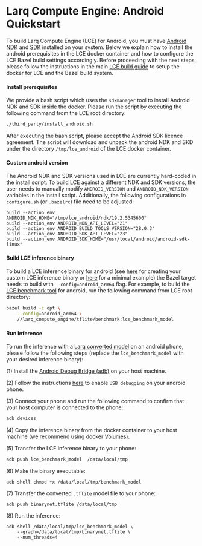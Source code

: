 # Larq Compute Engine: Android Quickstart

To build Larq Compute Engine (LCE) for Android,
you must have [Android NDK](https://developer.android.com/ndk) and
[SDK](https://developer.android.com/studio) installed on your system.
Below we explain how to install the android prerequisites in the LCE
docker container and how to configure the LCE Bazel build settings
accordingly. Before proceeding with the next steps, please follow
the instructions in the main [LCE build guide](./build.md) to setup the
docker for LCE and the Bazel build system.

#### Install prerequisites
We provide a bash script which uses the ```sdkmanager``` tool
to install Android NDK and SDK inside the docker.
Please run the script by executing the following command from the LCE
root directory:

```bash
./third_party/install_android.sh
```

After executing the bash script, please accept the Android SDK licence agreement.
The script will download and unpack the android NDK and SKD under the directory
```/tmp/lce_android``` of the LCE docker container.

#### Custom android version

The Android NDK and SDK versions used in LCE are currently hard-coded in the
install script.
To build LCE against a different NDK and SDK versions, the user needs to manually
modify ```ANDROID_VERSION``` and ```ANDROID_NDK_VERSION``` variables in the
install script. Additionally, the following configurations in ```configure.sh```
(or ```.bazelrc```) file need to be adjusted:

```shell
build --action_env ANDROID_NDK_HOME="/tmp/lce_android/ndk/19.2.5345600"
build --action_env ANDROID_NDK_API_LEVEL="21"
build --action_env ANDROID_BUILD_TOOLS_VERSION="28.0.3"
build --action_env ANDROID_SDK_API_LEVEL="23"
build --action_env ANDROID_SDK_HOME="/usr/local/android/android-sdk-linux"
```

#### Build LCE inference binary
To build a LCE inference binary for android (see [here](./inference.md) for creating your
custom LCE inference binary or [here](../examples/lce_minimal) for a minimal
example) the Bazel target needs to build with ```--config=android_arm64``` flag.
For example, to build the [LCE benchmark tool](../larq_compute_engine/tflite/benchmark/) 
for android, run the following command from LCE root directory:

```bash
bazel build -c opt \
    --config=android_arm64 \
    //larq_compute_engine/tflite/benchmark:lce_benchmark_model
 ```

#### Run inference
To  run the inference with a [Larq converted model](./lce_converter.md) on an android phone,
please follow the following steps (replace the ```lce_benchmark_model``` with your
desired inference binary):

(1) Install the [Android Debug Bridge (adb)](https://developer.android.com/studio/command-line/adb) on your host machine.

(2) Follow the instructions [here](https://developer.android.com/studio/debug/dev-options#enable)
   to enable ```USB debugging``` on your android phone.

(3) Connect your phone and run the following command to confirm that your host
    computer is connected to the phone:

```bash
adb devices
```

(4) Copy the inference binary from the docker container to your host machine
    (we recommend using docker [Volumes](https://docs.docker.com/storage/volumes/)).

(5) Transfer the LCE inference binary to your phone:

```bash
adb push lce_benchmark_model  /data/local/tmp
```

(6) Make the binary executable:

```shell
adb shell chmod +x /data/local/tmp/benchmark_model
```

(7) Transfer the converted ```.tflite``` model file to your phone:

```shell
adb push binarynet.tflite /data/local/tmp
```

(8) Run the inference:

```shell
adb shell /data/local/tmp/lce_benchmark_model \
    --graph=/data/local/tmp/binarynet.tflite \
    --num_threads=4
```
